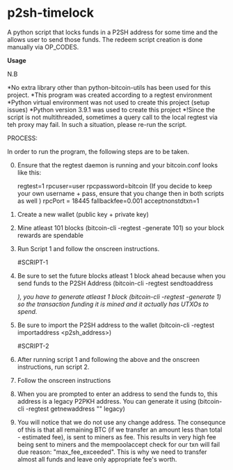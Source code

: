 # p2sh-timelock
A python script that locks funds in a P2SH address for some time and the allows user to send those funds. The redeem script creation is done manually via OP_CODES.

**Usage**

N.B 

*No extra library other than python-bitcoin-utils has been used for this project.
*This program was created according to a regtest environment
*Python virtual environment was not used to create this project (setup issues)
*Python version 3.9.1 was used to create this project
*!Since the script is not multithreaded, sometimes a query call to the local regtest via teh proxy may fail. In such a situation,
  please re-run the script.


PROCESS:

In order to run the program, the following steps are to be taken.

0. Ensure that the regtest daemon is running and your bitcoin.conf looks like this:

    regtest=1
    rpcuser=user
    rpcpassword=bitcoin  (If you decide to keep your own username + pass, ensure that you change then in both scripts as well )
    rpcPort = 18445
    fallbackfee=0.001
    acceptnonstdtxn=1

1. Create a new wallet (public key + private key)
2. Mine atleast 101 blocks (bitcoin-cli -regtest -generate 101) so your block rewards are spendable
3. Run Script 1 and follow the onscreen instructions.
    
    #SCRIPT-1

4. Be sure to set the future blocks atleast 1 block ahead because when you send funds to the P2SH Address (bitcoin-cli -regtest sendtoaddress <address> <BTC>), you
   have to generate atleast 1 block (bitcoin-cli -regtest -generate 1) so the transaction funding it is mined and it actually has UTXOs to spend.
5. Be sure to import the P2SH address to the wallet (bitcoin-cli -regtest importaddress <p2sh_address>)

    #SCRIPT-2

6. After running script 1 and following the above and the onscreen instructions, run script 2.
7. Follow the onscreen instructions
8. When you are prompted to enter an address to send the funds to, this address is a legacy P2PKH address.
   You can generate it using (bitcoin-cli -regtest getnewaddress "" legacy)
9. You will notice that we do not use any change address. The consequnce of this is that all remaining BTC (if we transfer an amount less than total - estimated fee),
   is sent to miners as fee. This results in very high fee being sent to miners and the mempoolaccept check for our txn will fail due reason: "max_fee_exceeded".
   This is why we need to transfer almost all funds and leave only appropriate fee's worth.


